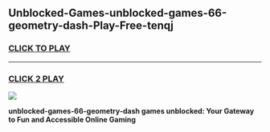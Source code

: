 
## Unblocked-Games-unblocked-games-66-geometry-dash-Play-Free-tenqj
<h3>
<a href="https://premium76.site?title=unblocked-games-66-geometry-dash&ref=09A">CLICK TO PLAY</a></h3>
<hr>

<h3>
<a href="https://premium76.site?title=unblocked-games-66-geometry-dash&ref=09A">CLICK 2 PLAY</a>
  
</h3>

<a href="https://premium76.site?title=unblocked-games-66-geometry-dash&ref=09A"><img src="https://clearcache.store/games.png"></a>


**unblocked-games-66-geometry-dash games unblocked: Your Gateway to Fun and Accessible Online Gaming**

